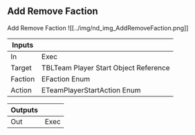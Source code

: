 ## Add Remove Faction
Add Remove Faction
![[../img/nd_img_AddRemoveFaction.png]]

|Inputs||
|--|--|
| In | Exec |
| Target | TBLTeam Player Start Object Reference |
| Faction | EFaction Enum |
| Action | ETeamPlayerStartAction Enum |

|Outputs||
|--|--|
| Out | Exec |
